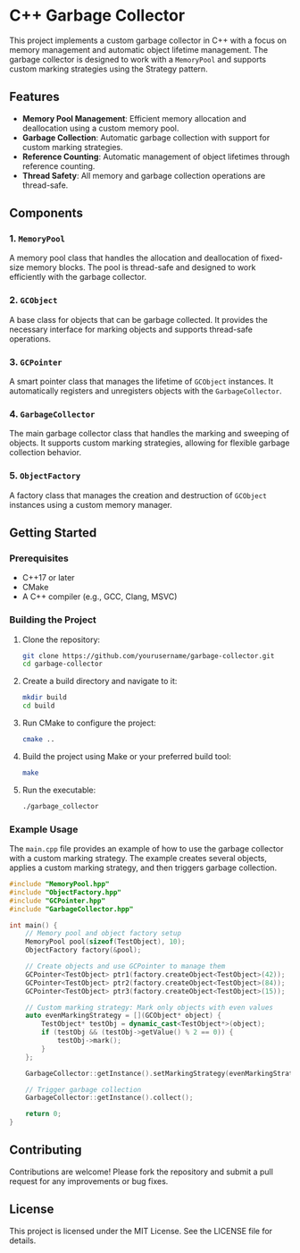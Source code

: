# C++ Garbage Collector

This project implements a custom garbage collector in C++ with a focus on memory management and automatic object lifetime management. The garbage collector is designed to work with a `MemoryPool` and supports custom marking strategies using the Strategy pattern.

## Features

- **Memory Pool Management**: Efficient memory allocation and deallocation using a custom memory pool.
- **Garbage Collection**: Automatic garbage collection with support for custom marking strategies.
- **Reference Counting**: Automatic management of object lifetimes through reference counting.
- **Thread Safety**: All memory and garbage collection operations are thread-safe.

## Components

### 1. `MemoryPool`

A memory pool class that handles the allocation and deallocation of fixed-size memory blocks. The pool is thread-safe and designed to work efficiently with the garbage collector.

### 2. `GCObject`

A base class for objects that can be garbage collected. It provides the necessary interface for marking objects and supports thread-safe operations.

### 3. `GCPointer`

A smart pointer class that manages the lifetime of `GCObject` instances. It automatically registers and unregisters objects with the `GarbageCollector`.

### 4. `GarbageCollector`

The main garbage collector class that handles the marking and sweeping of objects. It supports custom marking strategies, allowing for flexible garbage collection behavior.

### 5. `ObjectFactory`

A factory class that manages the creation and destruction of `GCObject` instances using a custom memory manager.

## Getting Started

### Prerequisites

- C++17 or later
- CMake
- A C++ compiler (e.g., GCC, Clang, MSVC)

### Building the Project

1. Clone the repository:

    ```bash
    git clone https://github.com/yourusername/garbage-collector.git
    cd garbage-collector
    ```

2. Create a build directory and navigate to it:

    ```bash
    mkdir build
    cd build
    ```

3. Run CMake to configure the project:

    ```bash
    cmake ..
    ```

4. Build the project using Make or your preferred build tool:

    ```bash
    make
    ```

5. Run the executable:

    ```bash
    ./garbage_collector
    ```

### Example Usage

The `main.cpp` file provides an example of how to use the garbage collector with a custom marking strategy. The example creates several objects, applies a custom marking strategy, and then triggers garbage collection.

```cpp
#include "MemoryPool.hpp"
#include "ObjectFactory.hpp"
#include "GCPointer.hpp"
#include "GarbageCollector.hpp"

int main() {
    // Memory pool and object factory setup
    MemoryPool pool(sizeof(TestObject), 10);
    ObjectFactory factory(&pool);

    // Create objects and use GCPointer to manage them
    GCPointer<TestObject> ptr1(factory.createObject<TestObject>(42));
    GCPointer<TestObject> ptr2(factory.createObject<TestObject>(84));
    GCPointer<TestObject> ptr3(factory.createObject<TestObject>(15));

    // Custom marking strategy: Mark only objects with even values
    auto evenMarkingStrategy = [](GCObject* object) {
        TestObject* testObj = dynamic_cast<TestObject*>(object);
        if (testObj && (testObj->getValue() % 2 == 0)) {
            testObj->mark();
        }
    };

    GarbageCollector::getInstance().setMarkingStrategy(evenMarkingStrategy);

    // Trigger garbage collection
    GarbageCollector::getInstance().collect();

    return 0;
}
```

## Contributing

Contributions are welcome! Please fork the repository and submit a pull request for any improvements or bug fixes.

## License

This project is licensed under the MIT License. See the LICENSE file for details.